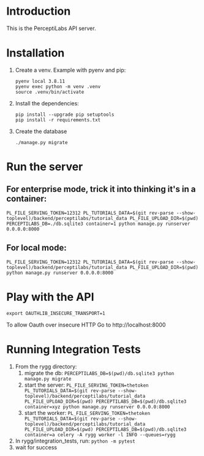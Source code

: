 # Introduction
This is the PerceptiLabs API server.

# Installation
1. Create a venv. Example with pyenv and pip:
    ```
    pyenv local 3.8.11
    pyenv exec python -m venv .venv
    source .venv/bin/activate
    ```

2. Install the dependencies:
    ```
    pip install --upgrade pip setuptools
    pip install -r requirements.txt
    ```

3. Create the database
    ```
    ./manage.py migrate
    ```

# Run the server
## For enterprise mode, trick it into thinking it's in a container:
```
PL_FILE_SERVING_TOKEN=12312 PL_TUTORIALS_DATA=$(git rev-parse --show-toplevel)/backend/perceptilabs/tutorial_data PL_FILE_UPLOAD_DIR=$(pwd) PERCEPTILABS_DB=./db.sqlite3 container=1 python manage.py runserver 0.0.0.0:8000
```
## For local mode:
```
PL_FILE_SERVING_TOKEN=12312 PL_TUTORIALS_DATA=$(git rev-parse --show-toplevel)/backend/perceptilabs/tutorial_data PL_FILE_UPLOAD_DIR=$(pwd) python manage.py runserver 0.0.0.0:8000
```


# Play with the API
```
export OAUTHLIB_INSECURE_TRANSPORT=1
```
To allow Oauth over insecure HTTP
Go to http://localhost:8000

# Running Integration Tests
1. From the rygg directory:
    1. migrate the db: `PERCEPTILABS_DB=$(pwd)/db.sqlite3 python manage.py migrate`
    1. start the server: `PL_FILE_SERVING_TOKEN=thetoken PL_TUTORIALS_DATA=$(git rev-parse --show-toplevel)/backend/perceptilabs/tutorial_data PL_FILE_UPLOAD_DIR=$(pwd) PERCEPTILABS_DB=$(pwd)/db.sqlite3 container=xyz python manage.py runserver 0.0.0.0:8000`
    1. start the worker: `PL_FILE_SERVING_TOKEN=thetoken PL_TUTORIALS_DATA=$(git rev-parse --show-toplevel)/backend/perceptilabs/tutorial_data PL_FILE_UPLOAD_DIR=$(pwd) PERCEPTILABS_DB=$(pwd)/db.sqlite3 container=a celery -A rygg worker -l INFO --queues=rygg`
1. In rygg/integration_tests, run: `python -m pytest`
1. wait for success
